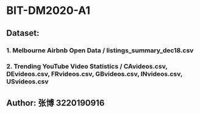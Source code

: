 # BIT-DM2020-A1



## Dataset: 

### 1. Melbourne Airbnb Open Data / listings_summary_dec18.csv
### 2. Trending YouTube Video Statistics / CAvideos.csv, DEvideos.csv, FRvideos.csv, GBvideos.csv, INvideos.csv, USvideos.csv


## Author: 张博 3220190916
